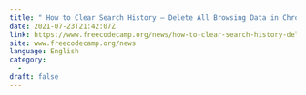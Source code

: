 ```yaml
---
title: " How to Clear Search History – Delete All Browsing Data in Chrome "
date: 2021-07-23T21:42:07Z
link: https://www.freecodecamp.org/news/how-to-clear-search-history-delete-all-browsing-data-in-chrome/?utm_medium=RSS&utm_source=news.12bit.vn
site: www.freecodecamp.org/news
language: English
category:
  -   
draft: false
---
```

